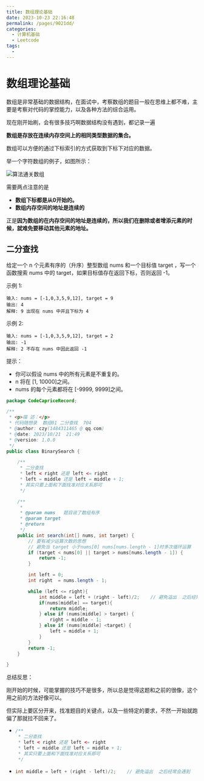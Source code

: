 ```yaml
---
title: 数组理论基础
date: 2023-10-23 22:16:48
permalink: /pages/9021dd/
categories:
  - 计算机基础
  - Leetcode
tags:
  - 
---
```

# 数组理论基础

数组是非常基础的数据结构，在面试中，考察数组的题目一般在思维上都不难，主要是考察对代码的掌控能力，以及各种方法的综合运用。

现在刚开始刷，会有很多技巧啊数据结构没有遇到，都记录一遍



**数组是存放在连续内存空间上的相同类型数据的集合。**

数组可以方便的通过下标索引的方式获取到下标下对应的数据。

举一个字符数组的例子，如图所示：

![算法通关数组](https://code-thinking.cdn.bcebos.com/pics/%E7%AE%97%E6%B3%95%E9%80%9A%E5%85%B3%E6%95%B0%E7%BB%84.png)

需要两点注意的是

- **数组下标都是从0开始的。**
- **数组内存空间的地址是连续的**

正是**因为数组的在内存空间的地址是连续的，所以我们在删除或者增添元素的时候，就难免要移动其他元素的地址。**



## 二分查找

给定一个 n 个元素有序的（升序）整型数组 nums 和一个目标值 target  ，写一个函数搜索 nums 中的 target，如果目标值存在返回下标，否则返回 -1。

示例 1:

```text
输入: nums = [-1,0,3,5,9,12], target = 9     
输出: 4       
解释: 9 出现在 nums 中并且下标为 4     
```

示例 2:

```text
输入: nums = [-1,0,3,5,9,12], target = 2     
输出: -1        
解释: 2 不存在 nums 中因此返回 -1        
```

提示：

- 你可以假设 nums 中的所有元素是不重复的。
- n 将在 [1, 10000]之间。
- nums 的每个元素都将在 [-9999, 9999]之间。



```java
package CodeCapriceRecord;

/**
 * <p>描 述：</p>
 * 代码随想录  数组01 二分查找  704
 * @author: czy(1484311465 @ qq.com)
 * @date: 2023/10/21  21:49
 * @version: 1.0.0
 */
public class BinarySearch {

    /**
     * 二分查找
     * left < right 还是 left <= right
     * left = middle 还是 left = middle + 1;
     * 其实只要上面和下面找准对应关系即可
     */

    /**
     *
     * @param nums   题目说了数组有序
     * @param target
     * @return
     */
    public int search(int[] nums, int target) {
        // 要有减少运算次数的思想
        // 避免当 target 小于nums[0] nums[nums.length - 1]时多次循环运算
        if (target < nums[0] || target > nums[nums.length - 1]) {
            return -1;
        }

        int left = 0;
        int right  = nums.length - 1;

        while (left <= right){
            int middle = left + (right - left)/2;    // 避免溢出  之后经常会遇到
            if(nums[middle] == target){
                return middle;
            } else if (nums[middle] > target) {
                right = middle - 1;
            } else if (nums[middle] <target) {
                left = middle + 1;
            }
        }
        return -1;
    }

}

```



总结反思：

刚开始的时候，可能掌握的技巧不是很多，所以总是觉得这题和之前的很像，这个用之前的方法好像可以。

但实际上要区分开来，找准题目的关键点，以及一些特定的要求，不然一开始就跑偏了那就拉不回来了。



- ```java
  /**
   * 二分查找
   * left < right 还是 left <= right
   * left = middle 还是 left = middle + 1;
   * 其实只要上面和下面找准对应关系即可
   */
  ```

- ```java
  int middle = left + (right - left)/2;    // 避免溢出  之后经常会遇到
  ```